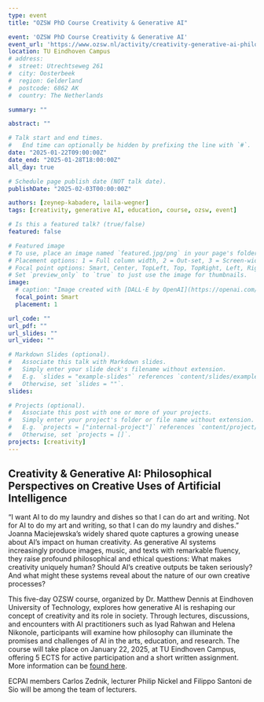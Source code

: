 ```yaml
---
type: event
title: "OZSW PhD Course Creativity & Generative AI"

event: 'OZSW PhD Course Creativity & Generative AI'
event_url: 'https://www.ozsw.nl/activity/creativity-generative-ai-philosophical-perspectives-on-creative-uses-of-artificial-intelligence-2/'
location: TU Eindhoven Campus
# address:
#  street: Utrechtseweg 261
#  city: Oosterbeek
#  region: Gelderland
#  postcode: 6862 AK
#  country: The Netherlands

summary: ""

abstract: ""

# Talk start and end times.
#   End time can optionally be hidden by prefixing the line with `#`.
date: "2025-01-22T09:00:00Z"
date_end: "2025-01-28T18:00:00Z"
all_day: true

# Schedule page publish date (NOT talk date).
publishDate: "2025-02-03T00:00:00Z"

authors: [zeynep-kabadere, laila-wegner]
tags: [creativity, generative AI, education, course, ozsw, event]

# Is this a featured talk? (true/false)
featured: false

# Featured image
# To use, place an image named `featured.jpg/png` in your page's folder.
# Placement options: 1 = Full column width, 2 = Out-set, 3 = Screen-width
# Focal point options: Smart, Center, TopLeft, Top, TopRight, Left, Right, BottomLeft, Bottom, BottomRight
# Set `preview_only` to `true` to just use the image for thumbnails.
image:
  # caption: "Image created with [DALL·E by OpenAI](https://openai.com/dall-e-3)"
  focal_point: Smart
  placement: 1

url_code: ""
url_pdf: ""
url_slides: ""
url_video: ""

# Markdown Slides (optional).
#   Associate this talk with Markdown slides.
#   Simply enter your slide deck's filename without extension.
#   E.g. `slides = "example-slides"` references `content/slides/example-slides.md`.
#   Otherwise, set `slides = ""`.
slides:

# Projects (optional).
#   Associate this post with one or more of your projects.
#   Simply enter your project's folder or file name without extension.
#   E.g. `projects = ["internal-project"]` references `content/project/deep-learning/index.md`.
#   Otherwise, set `projects = []`.
projects: [creativity]
---
```


## Creativity & Generative AI: Philosophical Perspectives on Creative Uses of Artificial Intelligence

“I want AI to do my laundry and dishes so that I can do art and writing. Not for AI to do my art and writing, so that I can do my laundry and dishes.” Joanna Maciejewska’s widely shared quote captures a growing unease about AI’s impact on human creativity. As generative AI systems increasingly produce images, music, and texts with remarkable fluency, they raise profound philosophical and ethical questions: What makes creativity uniquely human? Should AI’s creative outputs be taken seriously? And what might these systems reveal about the nature of our own creative processes? 

This five-day OZSW course, organized by Dr. Matthew Dennis at Eindhoven University of Technology, explores how generative AI is reshaping our concept of creativity and its role in society. Through lectures, discussions, and encounters with AI practitioners such as Iyad Rahwan and Helena Nikonole, participants will examine how philosophy can illuminate the promises and challenges of AI in the arts, education, and research. The course will take place on January 22, 2025, at TU Eindhoven Campus, offering 5 ECTS for active participation and a short written assignment. More information can be [found here](https://www.ozsw.nl/activity/creativity-generative-ai-philosophical-perspectives-on-creative-uses-of-artificial-intelligence-2/  ).

ECPAI members Carlos Zednik, lecturer Philip Nickel and Filippo Santoni de Sio will be among the team of lecturers.

